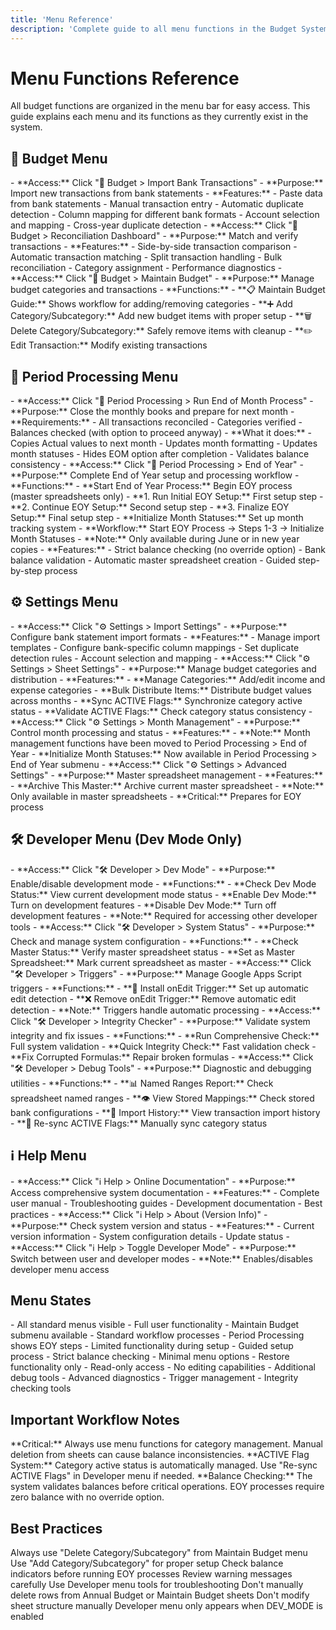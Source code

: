 ```yaml
---
title: 'Menu Reference'
description: 'Complete guide to all menu functions in the Budget System'
---
```


# Menu Functions Reference

<Note>
  All budget functions are organized in the menu bar for easy access. This guide
  explains each menu and its functions as they currently exist in the system.
</Note>

## 🏦 Budget Menu

<AccordionGroup>
  <Accordion title="Import Bank Transactions" icon="file-import">
    - **Access:** Click "🏦 Budget > Import Bank Transactions"
    - **Purpose:** Import new transactions from bank statements
    - **Features:**
      - Paste data from bank statements
      - Manual transaction entry
      - Automatic duplicate detection
      - Column mapping for different bank formats
      - Account selection and mapping
      - Cross-year duplicate detection
  </Accordion>

  <Accordion title="Reconciliation Dashboard" icon="check-double">
    - **Access:** Click "🏦 Budget > Reconciliation Dashboard"
    - **Purpose:** Match and verify transactions
    - **Features:**
      - Side-by-side transaction comparison
      - Automatic transaction matching
      - Split transaction handling
      - Bulk reconciliation
      - Category assignment
      - Performance diagnostics
  </Accordion>

  <Accordion title="Maintain Budget Submenu" icon="wrench">
    - **Access:** Click "🏦 Budget > Maintain Budget"
    - **Purpose:** Manage budget categories and transactions
    - **Functions:**
      - **📋 Maintain Budget Guide:** Shows workflow for adding/removing categories
      - **➕ Add Category/Subcategory:** Add new budget items with proper setup
      - **🗑️ Delete Category/Subcategory:** Safely remove items with cleanup
      - **✏️ Edit Transaction:** Modify existing transactions
  </Accordion>
</AccordionGroup>

## 📅 Period Processing Menu

<AccordionGroup>
  <Accordion title="Run End of Month Process" icon="calendar-check">
    - **Access:** Click "📅 Period Processing > Run End of Month Process"
    - **Purpose:** Close the monthly books and prepare for next month
    - **Requirements:**
      - All transactions reconciled
      - Categories verified
      - Balances checked (with option to proceed anyway)
    - **What it does:**
      - Copies Actual values to next month
      - Updates month formatting
      - Updates month statuses
      - Hides EOM option after completion
      - Validates balance consistency
  </Accordion>

  <Accordion title="End of Year Submenu" icon="calendar-year">
    - **Access:** Click "📅 Period Processing > End of Year"
    - **Purpose:** Complete End of Year setup and processing workflow
    - **Functions:**
      - **Start End of Year Process:** Begin EOY process (master spreadsheets only)
      - **1. Run Initial EOY Setup:** First setup step
      - **2. Continue EOY Setup:** Second setup step  
      - **3. Finalize EOY Setup:** Final setup step
      - **Initialize Month Statuses:** Set up month tracking system
    - **Workflow:** Start EOY Process → Steps 1-3 → Initialize Month Statuses
    - **Note:** Only available during June or in new year copies
    - **Features:**
      - Strict balance checking (no override option)
      - Bank balance validation
      - Automatic master spreadsheet creation
      - Guided step-by-step process
  </Accordion>
</AccordionGroup>

## ⚙️ Settings Menu

<AccordionGroup>
  <Accordion title="Import Settings" icon="gear">
    - **Access:** Click "⚙️ Settings > Import Settings"
    - **Purpose:** Configure bank statement import formats
    - **Features:**
      - Manage import templates
      - Configure bank-specific column mappings
      - Set duplicate detection rules
      - Account selection and mapping
  </Accordion>

  <Accordion title="Sheet Settings" icon="table">
    - **Access:** Click "⚙️ Settings > Sheet Settings"
    - **Purpose:** Manage budget categories and distribution
    - **Features:**
      - **Manage Categories:** Add/edit income and expense categories
      - **Bulk Distribute Items:** Distribute budget values across months
      - **Sync ACTIVE Flags:** Synchronize category active status
      - **Validate ACTIVE Flags:** Check category status consistency
  </Accordion>

  <Accordion title="Month Management" icon="calendar">
    - **Access:** Click "⚙️ Settings > Month Management"
    - **Purpose:** Control month processing and status
    - **Features:**
      - **Note:** Month management functions have been moved to Period Processing > End of Year
      - **Initialize Month Statuses:** Now available in Period Processing > End of Year submenu
  </Accordion>

  <Accordion title="Advanced Settings" icon="warning">
    - **Access:** Click "⚙️ Settings > Advanced Settings"
    - **Purpose:** Master spreadsheet management
    - **Features:**
      - **Archive This Master:** Archive current master spreadsheet
      - **Note:** Only available in master spreadsheets
      - **Critical:** Prepares for EOY process
  </Accordion>
</AccordionGroup>

## 🛠️ Developer Menu (Dev Mode Only)

<AccordionGroup>
  <Accordion title="Dev Mode Controls" icon="code">
    - **Access:** Click "🛠️ Developer > Dev Mode"
    - **Purpose:** Enable/disable development mode
    - **Functions:**
      - **Check Dev Mode Status:** View current development mode status
      - **Enable Dev Mode:** Turn on development features
      - **Disable Dev Mode:** Turn off development features
    - **Note:** Required for accessing other developer tools
  </Accordion>

  <Accordion title="System Status" icon="info-circle">
    - **Access:** Click "🛠️ Developer > System Status"
    - **Purpose:** Check and manage system configuration
    - **Functions:**
      - **Check Master Status:** Verify master spreadsheet status
      - **Set as Master Spreadsheet:** Mark current spreadsheet as master
  </Accordion>

  <Accordion title="Trigger Management" icon="cog">
    - **Access:** Click "🛠️ Developer > Triggers"
    - **Purpose:** Manage Google Apps Script triggers
    - **Functions:**
      - **🔧 Install onEdit Trigger:** Set up automatic edit detection
      - **❌ Remove onEdit Trigger:** Remove automatic edit detection
    - **Note:** Triggers handle automatic processing
  </Accordion>

  <Accordion title="Integrity Checker" icon="shield-check">
    - **Access:** Click "🛠️ Developer > Integrity Checker"
    - **Purpose:** Validate system integrity and fix issues
    - **Functions:**
      - **Run Comprehensive Check:** Full system validation
      - **Quick Integrity Check:** Fast validation check
      - **Fix Corrupted Formulas:** Repair broken formulas
  </Accordion>

  <Accordion title="Debug Tools" icon="bug">
    - **Access:** Click "🛠️ Developer > Debug Tools"
    - **Purpose:** Diagnostic and debugging utilities
    - **Functions:**
      - **📊 Named Ranges Report:** Check spreadsheet named ranges
      - **👁️ View Stored Mappings:** Check stored bank configurations
      - **📜 Import History:** View transaction import history
      - **🔄 Re-sync ACTIVE Flags:** Manually sync category status
  </Accordion>
</AccordionGroup>

## ℹ️ Help Menu

<AccordionGroup>
  <Accordion title="Documentation" icon="book">
    - **Access:** Click "ℹ️ Help > Online Documentation"
    - **Purpose:** Access comprehensive system documentation
    - **Features:**
      - Complete user manual
      - Troubleshooting guides
      - Development documentation
      - Best practices
  </Accordion>

  <Accordion title="System Information" icon="info">
    - **Access:** Click "ℹ️ Help > About (Version Info)"
    - **Purpose:** Check system version and status
    - **Features:**
      - Current version information
      - System configuration details
      - Update status
  </Accordion>

  <Accordion title="Developer Mode Toggle" icon="code">
    - **Access:** Click "ℹ️ Help > Toggle Developer Mode"
    - **Purpose:** Switch between user and developer modes
    - **Note:** Enables/disables developer menu access
  </Accordion>
</AccordionGroup>

## Menu States

<CardGroup cols={2}>
<Card title="Normal Operations" icon="check">
- All standard menus visible
- Full user functionality
- Maintain Budget submenu available
- Standard workflow processes
  </Card>

<Card title="EOY Setup Mode" icon="calendar-year">
- Period Processing shows EOY steps
- Limited functionality during setup
- Guided setup process
- Strict balance checking
  </Card>

<Card title="Archived Mode" icon="archive">
- Minimal menu options
- Restore functionality only
- Read-only access
- No editing capabilities
  </Card>

<Card title="Developer Mode" icon="code">
- Additional debug tools
- Advanced diagnostics
- Trigger management
- Integrity checking tools
  </Card>
</CardGroup>

## Important Workflow Notes

<Warning>
**Critical:** Always use menu functions for category management. Manual deletion from sheets can cause balance inconsistencies.
</Warning>

<Note>
**ACTIVE Flag System:** Category active status is automatically managed. Use "Re-sync ACTIVE Flags" in Developer menu if needed.
</Note>

<Info>
**Balance Checking:** The system validates balances before critical operations. EOY processes require zero balance with no override option.
</Info>

## Best Practices

<Check>Always use "Delete Category/Subcategory" from Maintain Budget menu</Check>
<Check>Use "Add Category/Subcategory" for proper setup</Check>
<Check>Check balance indicators before running EOY processes</Check>
<Check>Review warning messages carefully</Check>
<Check>Use Developer menu tools for troubleshooting</Check>
<Warning>Don't manually delete rows from Annual Budget or Maintain Budget sheets</Warning>
<Warning>Don't modify sheet structure manually</Warning>
<Warning>Developer menu only appears when DEV_MODE is enabled</Warning>